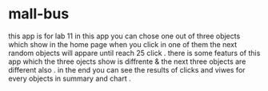 # mall-bus
this app is for lab 11
in this app you can chose one out of three objects which show in the home page 
when you click in one of them the next random objects will appare until reach 25 click .
there is some featurs of this app which the three ojects show is diffrente & the next three objects are different also .
in the end you can see the results of clicks and viwes for every objects in summary and chart .